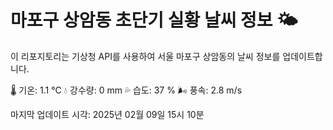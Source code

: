 
# 마포구 상암동 초단기 실황 날씨 정보 🌤️

이 리포지토리는 기상청 API를 사용하여 서울 마포구 상암동의 날씨 정보를 업데이트합니다. 

🌡️ 기온: 1.1 ℃
💧 강수량: 0 mm
💦 습도: 37 %
🌬️ 풍속: 2.8 m/s

마지막 업데이트 시각: 2025년 02월 09일 15시 10분    
